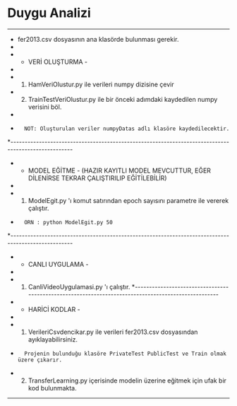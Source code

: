 # Duygu Analizi

----------------------------------------------------------------------------------------------------
*   fer2013.csv dosyasının ana klasörde bulunması gerekir.
*
*   - VERİ OLUŞTURMA -
*	
*	1) HamVeriOlustur.py ile verileri numpy dizisine çevir
*	2) TrainTestVeriOlustur.py ile bir önceki adımdaki kaydedilen numpy verisini böl.
*
*		NOT: Oluşturulan veriler numpyDatas adlı klasöre kaydedilecektir.
*----------------------------------------------------------------------------------------------------
*	- MODEL EĞİTME - (HAZIR KAYITLI MODEL MEVCUTTUR, EĞER DİLENİRSE TEKRAR ÇALIŞTIRILIP EĞİTİLEBİLİR)
*	
*	1) ModelEgit.py 'ı komut satırından epoch sayısını parametre ile vererek çalıştır.
*		ÖRN : python ModelEgit.py 50
*----------------------------------------------------------------------------------------------------
*	- CANLI UYGULAMA -
*
*	1) CanliVideoUygulamasi.py 'ı çalıştır.
*----------------------------------------------------------------------------------------------------
*	- HARİCİ KODLAR -
*
*	1) VerileriCsvdencikar.py ile verileri fer2013.csv dosyasından ayıklayabilirsiniz.
*		Projenin bulunduğu klasöre PrivateTest PublicTest ve Train olmak üzere çıkarır.
*	2) TransferLearning.py içerisinde modelin üzerine eğitmek için ufak bir kod bulunmakta.
----------------------------------------------------------------------------------------------------